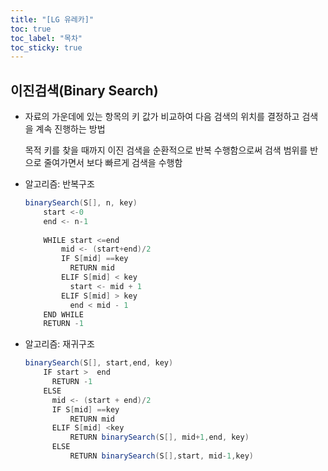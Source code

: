 ```yaml
---
title: "[LG 유레카]"
toc: true
toc_label: "목차"
toc_sticky: true
---
```


## 이진검색(Binary Search)

- 자료의 가운데에 있는 항목의 키 값가 비교하여 다음 검색의 위치를 결정하고 검색을 계속 진행하는 방법

  목적 키를 찾을 때까지 이진 검색을 순환적으로 반복 수행함으로써 검색 범위를 반으로 줄여가면서 보다 빠르게 검색을 수행함

- 알고리즘: 반복구조

  ``` JAVA
  binarySearch(S[], n, key)
      start <-0
      end <- n-1
      
      WHILE start <=end
          mid <- (start+end)/2
          IF S[mid] ==key
          	RETURN mid
          ELIF S[mid] < key
          	start <- mid + 1
          ELIF S[mid] > key
          	end < mid - 1
      END WHILE
      RETURN -1
  ```

  

- 알고리즘: 재귀구조

  ``` java
  binarySearch(S[], start,end, key)
      IF start >  end
      	RETURN -1
      ELSE
      	mid <- (start + end)/2
      	IF S[mid] ==key
      		RETURN mid
      	ELIF S[mid] <key
      		RETURN binarySearch(S[], mid+1,end, key)
      	ELSE
      		RETURN binarySearch(S[],start, mid-1,key)
  ```

  